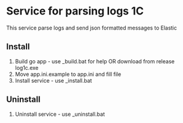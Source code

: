 # Service for parsing logs 1C
This service parse logs and send json formatted messages to Elastic  

## Install
1. Build go app - use _build.bat for help OR download from release log1c.exe
2. Move app.ini.example to app.ini and fill file
2. Install service - use _install.bat

## Uninstall
1. Uninstall service - use _uninstall.bat